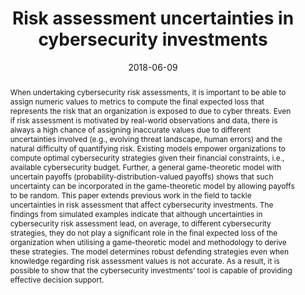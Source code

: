 ---
title: "Risk assessment uncertainties in cybersecurity investments"
abstract: "When undertaking cybersecurity risk assessments, it is important to be able to assign numeric values to metrics to compute the final expected loss that represents the risk that an organization is exposed to due to cyber threats. Even if risk assessment is motivated by real-world observations and data, there is always a high chance of assigning inaccurate values due to different uncertainties involved (e.g., evolving threat landscape, human errors) and the natural difficulty of quantifying risk. Existing models empower organizations to compute optimal cybersecurity strategies given their financial constraints, i.e., available cybersecurity budget. Further, a general game-theoretic model with uncertain payoffs (probability-distribution-valued payoffs) shows that such uncertainty can be incorporated in the game-theoretic model by allowing payoffs to be random. This paper extends previous work in the field to tackle uncertainties in risk assessment that affect cybersecurity investments. The findings from simulated examples indicate that although uncertainties in cybersecurity risk assessment lead, on average, to different cybersecurity strategies, they do not play a significant role in the final expected loss of the organization when utilising a game-theoretic model and methodology to derive these strategies. The model determines robust defending strategies even when knowledge regarding risk assessment values is not accurate. As a result, it is possible to show that the cybersecurity investments’ tool is capable of providing effective decision support."
collection: publications
permalink: /publication/fielder2018risk
date: 2018-06-09
venue: 'Games'
paperurl: '/files/pdf/papers/fielder2018risk.pdf'
link: 'https://www.mdpi.com/2073-4336/9/2/34'
citation: 'Andrew Fielder, Sandra König, Emmanouil Panaousis, Stefan Schauer, Stefan Rass (2018). &quot;Risk assessment uncertainties in cybersecurity investments.&quot;<i>Games</i>, 9(2), 34.'
---